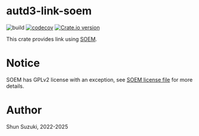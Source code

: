 # autd3-link-soem

![build](https://github.com/shinolab/autd3-link-soem/workflows/build/badge.svg)
[![codecov](https://codecov.io/gh/shinolab/autd3-link-soem/graph/badge.svg?precision=2)](https://codecov.io/gh/shinolab/autd3-link-soem)
[![Crate.io version](https://img.shields.io/crates/v/autd3-link-soem)](https://crates.io/crates/autd3-link-soem)

This crate provides link using [SOEM](https://github.com/OpenEtherCATsociety/SOEM).

# Notice

SOEM has GPLv2 license with an exception, see [SOEM license file](https://github.com/OpenEtherCATsociety/SOEM/blob/master/LICENSE) for more details.

# Author

Shun Suzuki, 2022-2025
